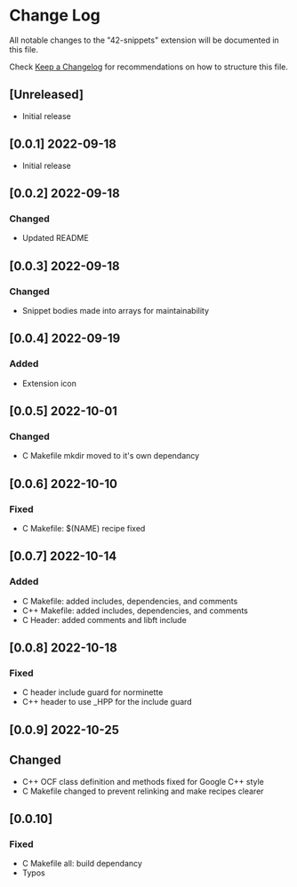 # Change Log

All notable changes to the "42-snippets" extension will be documented in this file.

Check [Keep a Changelog](http://keepachangelog.com/) for recommendations on how to structure this file.

## [Unreleased]

- Initial release

## [0.0.1] 2022-09-18
- Initial release

## [0.0.2] 2022-09-18
### Changed
- Updated README

## [0.0.3] 2022-09-18
### Changed
- Snippet bodies made into arrays for maintainability

## [0.0.4] 2022-09-19
### Added
- Extension icon

## [0.0.5] 2022-10-01
### Changed
- C Makefile mkdir moved to it's own dependancy

## [0.0.6] 2022-10-10
### Fixed
- C Makefile: $(NAME) recipe fixed

## [0.0.7] 2022-10-14
### Added
- C Makefile: added includes, dependencies, and comments
- C++ Makefile: added includes, dependencies, and comments
- C Header: added comments and libft include

## [0.0.8] 2022-10-18
### Fixed
- C header include guard for norminette
- C++ header to use _HPP for the include guard

## [0.0.9] 2022-10-25
## Changed
- C++ OCF class definition and methods fixed for Google C++ style
- C Makefile changed to prevent relinking and make recipes clearer

## [0.0.10]
### Fixed
- C Makefile all: build dependancy
- Typos
